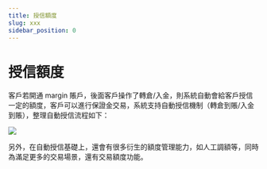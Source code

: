 ```yaml
---
title: 授信額度
slug: xxx
sidebar_position: 0
---
```



# 授信額度

客戶若開通 margin 賬戶，後面客戶操作了轉倉/入金，則系統自動會給客戶授信一定的額度，客戶可以進行保證金交易，系統支持自動授信機制（轉倉到賬/入金到賬），整理自動授信流程如下：

<img src="/assets/TvF2bXchDoKX90x3d91caJjRnYq.jpeg"/>

另外，在自動授信基礎上，還會有很多衍生的額度管理能力，如人工調額等，同時為滿足更多的交易場景，還有交易額度功能。

